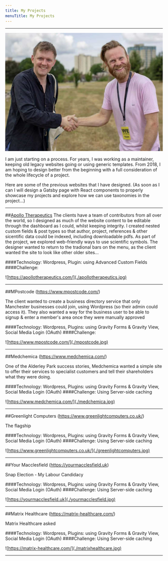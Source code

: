 ```yaml
---
title: My Projects
menuTitle: My Projects
---
```


***
![Happy Customer](./me-n-paul.jpg)

I am just starting on a process. For years, I was working as a maintainer, keeping old legacy websites going or using generic templates. From 2018, I am hoping to design better from the beginning with a full consideration of the whole lifecycle of a project.

Here are some of the previous websites that I have designed. (As soon as I can I will design a Gatsby page with React components to properly showcase my projects and explore how we can use taxonomies in the project...)

***

##[Apollo Therapeutics](https://apollotherapeutics.com/)
The clients have a team of contributors from all over the world, so I designed as much of the website content to be editable through the dashboard as I could, whilst keeping integrity. I created nested custom fields & post types so that author, project, references & other sicentific data could be indexed, including downloadable pdfs. As part of the project, we explored web-friendly ways to use scientific symbols. The designer wanted to return to the tradional bars on the menu, as the client wanted the site to look like other older sites...

####Technology: Wordpress, Plugin: using Advanced Custom Fields
####Challenge:

![https://apollotherapeutics.com/](./apollotherapeutics.jpg)

***

##MPostcode (https://www.mpostcode.com/)  

The client wanted to create a business directory service that only Manchester businesses could join, using Wordpress (so their admin could access it). They also wanted a way for the business user to be able to signup & enter a member's area once they were manually approved

####Technology: Wordpress, Plugins: using Gravity Forms & Gravity View, Social Media Login (OAuth)
####Challenge: 

![https://www.mpostcode.com/](./mpostcode.jpg)

***

##Medchemica (https://www.medchemica.com/)

One of the Alderley Park success stories, Medchemica wanted a simple site to offer their services to specialist customers and tell their shareholders what they were doing. 

####Technology: Wordpress, Plugins: using Gravity Forms & Gravity View, Social Media Login (OAuth)
####Challenge: Using Server-side caching

![https://www.medchemica.com/](./medchemica.jpg)
***



##Greenlight Computers (https://www.greenlightcomputers.co.uk/)

The flagship

####Technology: Wordpress, Plugins: using Gravity Forms & Gravity View, Social Media Login (OAuth)
####Challenge: Using Server-side caching

![https://www.greenlightcomputers.co.uk/](./greenlightcomputers.jpg)
***



##Your Macclesfield (https://yourmacclesfield.uk)

Snap Election - My Labour Candidacy

####Technology: Wordpress, Plugins: using Gravity Forms & Gravity View, Social Media Login (OAuth)
####Challenge: Using Server-side caching

![https://yourmacclesfield.uk](./yourmacclesfield.jpg)
***



##Matrix Healthcare (https://matrix-healthcare.com/)

Matrix Healthcare asked 


####Technology: Wordpress, Plugins: using Gravity Forms & Gravity View, Social Media Login (OAuth)
####Challenge: Using Server-side caching

![https://matrix-healthcare.com/](./matrixhealthcare.jpg)
***

